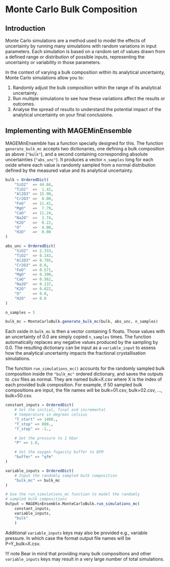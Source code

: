 # Monte Carlo Bulk Composition

## Introduction

Monte Carlo simulations are a method used to model the effects of uncertainty by running many simulations with random variations in input parameters. Each simulation is based on a random set of values drawn from a defined range or distribution of possible inputs, representing the uncertainty or variability in those parameters.

In the context of varying a bulk composition within its analytical uncertainty, Monte Carlo simulations allow you to:

1. Randomly adjust the bulk composition within the range of its analytical uncertainty.
2. Run multiple simulations to see how these variations affect the results or outcomes.
3. Analyse the spread of results to understand the potential impact of the analytical uncertainty on your final conclusions.

## Implementing with MAGEMinEnsemble

 MAGEMinEnsemble has a function specially designed for this. The function `generate_bulk_mc` accepts two dictionaries, one defining a bulk composition as above (`"bulk"`), and a second containing corresponding absolute uncertainties (`"abs_unc"`). It produces a vector `n_samples` long for each oxide where each value is randomly sampled from a normal distribution defined by the measured value and its analytical uncertainty.

```Julia
bulk = OrderedDict(
    "SiO2"  => 44.66,
    "TiO2"  =>  1.42,
    "Al2O3" => 15.90,
    "Cr2O3" =>  0.00,
    "FeO"   => 11.41,
    "MgO"   =>  7.79,
    "CaO"   => 11.24,
    "Na2O"  =>  2.74,
    "K2O"   =>  0.22,
    "O"     =>  4.00,
    "H2O"   =>  0.00
)

abs_unc = OrderedDict(
    "SiO2"  => 2.333,
    "TiO2"  => 0.142,
    "Al2O3" => 0.795,
    "Cr2O3" => 0.0,
    "FeO"   => 0.571,
    "MgO"   => 0.390,
    "CaO"   => 0.562,
    "Na2O"  => 0.137,
    "K2O"   => 0.022,
    "O"     => 0.0,
    "H2O"   => 0.0
)

n_samples = 5

bulk_mc = MonteCarloBulk.generate_bulk_mc(bulk, abs_unc, n_samples)
```

Each oxide in `bulk_mc` is then a vector containing 5 floats. Those values with an uncertainty of 0.0 are simply copied `n_samples` times.
The function automatically replaces any negative values produced by the sampling by 0.0. The resulting dictionary can be input as a `variable_input` to assess how the analytical uncertainty impacts the fractional crystallisation simulations.

The function `run_simulations_mc()` accounts for the randomly sampled bulk composition inside the `"bulk_mc"` ordered dictionary, and saves the outputs to .csv files as normal. They are named bulk=X.csv where X is the index of each provided bulk composition. For example, if 50 sampled bulk compositions are input, the file names will be bulk=01.csv, bulk=02.csv, ..., bulk=50.csv.

```Julia
constant_inputs = OrderedDict(
    # Set the initial, final and incremental
    # temperature in degrees celsius
    "T_start" => 1400.,
    "T_stop" => 800.,
    "T_step" => -1.,

    # Set the pressure to 1 kbar
    "P" => 1.0,

    # Set the oxygen fugacity buffer to QFM
    "buffer" => "qfm"
)

variable_inputs = OrderedDict(
    # Input the randomly sampled bulk composition
    "bulk_mc" => bulk_mc
)

# Use the run_simulations_mc function to model the randomly
# sampled bulk compositions
Output = MAGEMinEnsemble.MonteCarloBulk.run_simulations_mc(
    constant_inputs,
    variable_inputs,
    "bulk"
    )
```

Additional `variable_inputs` keys may also be provided e.g., variable pressure. In which case the format output file names will be P=Y_bulk=X.csv.

!!! note
    Bear in mind that providing many bulk compositions and other `variable_inputs` keys may result in a very large number of total simulations.
